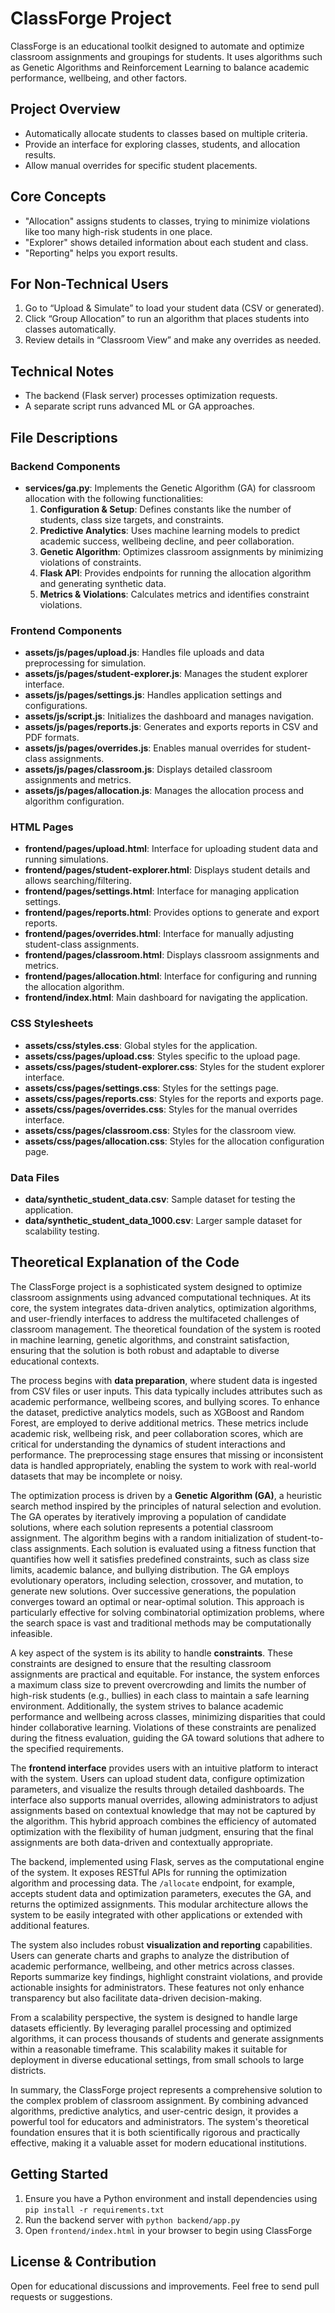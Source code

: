 # ClassForge Project

ClassForge is an educational toolkit designed to automate and optimize classroom assignments and groupings for students. It uses algorithms such as Genetic Algorithms and Reinforcement Learning to balance academic performance, wellbeing, and other factors.

## Project Overview
- Automatically allocate students to classes based on multiple criteria.  
- Provide an interface for exploring classes, students, and allocation results.  
- Allow manual overrides for specific student placements.

## Core Concepts
- "Allocation" assigns students to classes, trying to minimize violations like too many high-risk students in one place.  
- "Explorer" shows detailed information about each student and class.  
- "Reporting" helps you export results.

## For Non-Technical Users
1. Go to “Upload & Simulate” to load your student data (CSV or generated).  
2. Click “Group Allocation” to run an algorithm that places students into classes automatically.  
3. Review details in “Classroom View” and make any overrides as needed.  

## Technical Notes
- The backend (Flask server) processes optimization requests.  
- A separate script runs advanced ML or GA approaches.  

## File Descriptions

### Backend Components
- **services/ga.py**: Implements the Genetic Algorithm (GA) for classroom allocation with the following functionalities:
  1. **Configuration & Setup**: Defines constants like the number of students, class size targets, and constraints.
  2. **Predictive Analytics**: Uses machine learning models to predict academic success, wellbeing decline, and peer collaboration.
  3. **Genetic Algorithm**: Optimizes classroom assignments by minimizing violations of constraints.
  4. **Flask API**: Provides endpoints for running the allocation algorithm and generating synthetic data.
  5. **Metrics & Violations**: Calculates metrics and identifies constraint violations.

### Frontend Components
- **assets/js/pages/upload.js**: Handles file uploads and data preprocessing for simulation.
- **assets/js/pages/student-explorer.js**: Manages the student explorer interface.
- **assets/js/pages/settings.js**: Handles application settings and configurations.
- **assets/js/script.js**: Initializes the dashboard and manages navigation.
- **assets/js/pages/reports.js**: Generates and exports reports in CSV and PDF formats.
- **assets/js/pages/overrides.js**: Enables manual overrides for student-class assignments.
- **assets/js/pages/classroom.js**: Displays detailed classroom assignments and metrics.
- **assets/js/pages/allocation.js**: Manages the allocation process and algorithm configuration.

### HTML Pages
- **frontend/pages/upload.html**: Interface for uploading student data and running simulations.
- **frontend/pages/student-explorer.html**: Displays student details and allows searching/filtering.
- **frontend/pages/settings.html**: Interface for managing application settings.
- **frontend/pages/reports.html**: Provides options to generate and export reports.
- **frontend/pages/overrides.html**: Interface for manually adjusting student-class assignments.
- **frontend/pages/classroom.html**: Displays classroom assignments and metrics.
- **frontend/pages/allocation.html**: Interface for configuring and running the allocation algorithm.
- **frontend/index.html**: Main dashboard for navigating the application.

### CSS Stylesheets
- **assets/css/styles.css**: Global styles for the application.
- **assets/css/pages/upload.css**: Styles specific to the upload page.
- **assets/css/pages/student-explorer.css**: Styles for the student explorer interface.
- **assets/css/pages/settings.css**: Styles for the settings page.
- **assets/css/pages/reports.css**: Styles for the reports and exports page.
- **assets/css/pages/overrides.css**: Styles for the manual overrides interface.
- **assets/css/pages/classroom.css**: Styles for the classroom view.
- **assets/css/pages/allocation.css**: Styles for the allocation configuration page.

### Data Files
- **data/synthetic_student_data.csv**: Sample dataset for testing the application.
- **data/synthetic_student_data_1000.csv**: Larger sample dataset for scalability testing.

## Theoretical Explanation of the Code

The ClassForge project is a sophisticated system designed to optimize classroom assignments using advanced computational techniques. At its core, the system integrates data-driven analytics, optimization algorithms, and user-friendly interfaces to address the multifaceted challenges of classroom management. The theoretical foundation of the system is rooted in machine learning, genetic algorithms, and constraint satisfaction, ensuring that the solution is both robust and adaptable to diverse educational contexts.

The process begins with **data preparation**, where student data is ingested from CSV files or user inputs. This data typically includes attributes such as academic performance, wellbeing scores, and bullying scores. To enhance the dataset, predictive analytics models, such as XGBoost and Random Forest, are employed to derive additional metrics. These metrics include academic risk, wellbeing risk, and peer collaboration scores, which are critical for understanding the dynamics of student interactions and performance. The preprocessing stage ensures that missing or inconsistent data is handled appropriately, enabling the system to work with real-world datasets that may be incomplete or noisy.

The optimization process is driven by a **Genetic Algorithm (GA)**, a heuristic search method inspired by the principles of natural selection and evolution. The GA operates by iteratively improving a population of candidate solutions, where each solution represents a potential classroom assignment. The algorithm begins with a random initialization of student-to-class assignments. Each solution is evaluated using a fitness function that quantifies how well it satisfies predefined constraints, such as class size limits, academic balance, and bullying distribution. The GA employs evolutionary operators, including selection, crossover, and mutation, to generate new solutions. Over successive generations, the population converges toward an optimal or near-optimal solution. This approach is particularly effective for solving combinatorial optimization problems, where the search space is vast and traditional methods may be computationally infeasible.

A key aspect of the system is its ability to handle **constraints**. These constraints are designed to ensure that the resulting classroom assignments are practical and equitable. For instance, the system enforces a maximum class size to prevent overcrowding and limits the number of high-risk students (e.g., bullies) in each class to maintain a safe learning environment. Additionally, the system strives to balance academic performance and wellbeing across classes, minimizing disparities that could hinder collaborative learning. Violations of these constraints are penalized during the fitness evaluation, guiding the GA toward solutions that adhere to the specified requirements.

The **frontend interface** provides users with an intuitive platform to interact with the system. Users can upload student data, configure optimization parameters, and visualize the results through detailed dashboards. The interface also supports manual overrides, allowing administrators to adjust assignments based on contextual knowledge that may not be captured by the algorithm. This hybrid approach combines the efficiency of automated optimization with the flexibility of human judgment, ensuring that the final assignments are both data-driven and contextually appropriate.

The backend, implemented using Flask, serves as the computational engine of the system. It exposes RESTful APIs for running the optimization algorithm and processing data. The `/allocate` endpoint, for example, accepts student data and optimization parameters, executes the GA, and returns the optimized assignments. This modular architecture allows the system to be easily integrated with other applications or extended with additional features.

The system also includes robust **visualization and reporting** capabilities. Users can generate charts and graphs to analyze the distribution of academic performance, wellbeing, and other metrics across classes. Reports summarize key findings, highlight constraint violations, and provide actionable insights for administrators. These features not only enhance transparency but also facilitate data-driven decision-making.

From a scalability perspective, the system is designed to handle large datasets efficiently. By leveraging parallel processing and optimized algorithms, it can process thousands of students and generate assignments within a reasonable timeframe. This scalability makes it suitable for deployment in diverse educational settings, from small schools to large districts.

In summary, the ClassForge project represents a comprehensive solution to the complex problem of classroom assignment. By combining advanced algorithms, predictive analytics, and user-centric design, it provides a powerful tool for educators and administrators. The system's theoretical foundation ensures that it is both scientifically rigorous and practically effective, making it a valuable asset for modern educational institutions.

## Getting Started
1. Ensure you have a Python environment and install dependencies using `pip install -r requirements.txt`
2. Run the backend server with `python backend/app.py`
3. Open `frontend/index.html` in your browser to begin using ClassForge

## License & Contribution
Open for educational discussions and improvements. Feel free to send pull requests or suggestions.

